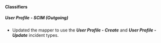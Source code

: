 
#### Classifiers
##### User Profile - SCIM (Outgoing)
- Updated the mapper to use the ***User Profile - Create*** and ***User Profile - Update*** incident types. 
